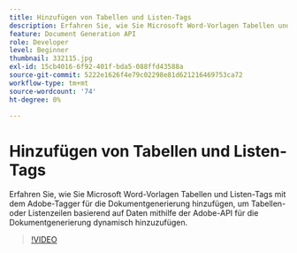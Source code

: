 ```yaml
---
title: Hinzufügen von Tabellen und Listen-Tags
description: Erfahren Sie, wie Sie Microsoft Word-Vorlagen Tabellen und Listen-Tags mithilfe des Adobe-Taggers für die Dokumentgenerierung hinzufügen, um Tabellen- oder Listenzeilen basierend auf Daten mithilfe der Adobe-API für die Dokumentgenerierung dynamisch hinzuzufügen.
feature: Document Generation API
role: Developer
level: Beginner
thumbnail: 332115.jpg
exl-id: 15cb4016-6f92-401f-bda5-088ffd43588a
source-git-commit: 5222e1626f4e79c02298e81d621216469753ca72
workflow-type: tm+mt
source-wordcount: '74'
ht-degree: 0%

---
```


# Hinzufügen von Tabellen und Listen-Tags

Erfahren Sie, wie Sie Microsoft Word-Vorlagen Tabellen und Listen-Tags mit dem Adobe-Tagger für die Dokumentgenerierung hinzufügen, um Tabellen- oder Listenzeilen basierend auf Daten mithilfe der Adobe-API für die Dokumentgenerierung dynamisch hinzuzufügen.

>[!VIDEO](https://video.tv.adobe.com/v/332115?hidetitle=true)

